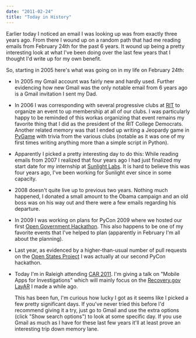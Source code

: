 ```yaml
---
date: "2011-02-24"
title: "Today in History"
---
```


Earlier today I noticed an email I was looking up was from exactly three years ago.  From there I wound up on a random path that had me reading emails from February 24th for the past 6 years. It wound up being a pretty interesting look at what I've been doing over the last few years that I thought I'd write up for my own benefit.

So, starting in 2005 here's what was going on in my life on February 24th:

  * In 2005 my Gmail account was fairly new and hardly used.  Further evidencing how new Gmail was the only notable email from 6 years ago is a Gmail invitation I sent my Dad.
  * In 2006 I was corresponding with several progressive clubs at [RIT](http://rit.edu) to organize an event to up membership at all of our clubs.  I was particularly happy to be reminded of this workas organizing that event remains my favorite thing that I did as the president of the RIT College Democrats. Another related memory was that I ended up writing a Jeopardy game in [PyGame](http://pygame.org) with trivia from the various clubs (notable as it was one of my first times writing anything more than a simple script in Python).
  * Apparently I picked a pretty interesting day to do this:  While reading emails from 2007 I realized that four years ago I had just finalized my start date for my internship at [Sunlight Labs](http://sunlightlabs.com).  It is hard to believe this was four years ago, I've been working for Sunlight ever since in some capacity.
  * 2008 doesn't quite live up to previous two years. Nothing much happened, I donated a small amount to the Obama campaign and an old boss was on his way out and there were a few emails regarding his departure.
  * In 2009 I was working on plans for PyCon 2009 where we hosted our first [Open Government Hackathon](http://sunlightlabs.com/blog/2009/open-government-hackathon-chicago/).  This also happens to be one of my favorite events that I've helped to plan (apparently in February I'm all about the planning).
  * Last year, as evidenced by a higher-than-usual number of pull requests on the [Open States Project](http://openstates.sunlightlabs.com) I was actually at our second PyCon hackathon.
  * Today I'm in Raleigh attending [CAR 2011](http://www.ire.org/training/conference/CAR11/).  I'm giving a talk on "Mobile Apps for Investigations" which will mainly focus on the [Recovery.gov LayAR](http://www.ire.org/training/conference/CAR11/) I made a while ago.

    This has been fun, I'm curious how lucky I got as it seems like I picked a few pretty significant days.  If you've never tried this before I'd recommend giving it a try, just go to Gmail and use the extra options (click "Show search options") to look at some specific day.  If you use Gmail as much as I have for these last few years it'll at least prove an interesting trip down memory lane.


